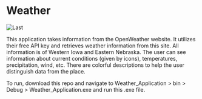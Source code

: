 # Weather
![Last](https://img.shields.io/github/last-commit/tzxb018/Weather?style=plastic)


This application takes information from the OpenWeather website. It utilizes their free API key and retrieves weather information from this site. All information is of Western Iowa and Eastern Nebraska. The user can see information about current conditions (given by icons), temperatures, precipitation, wind, etc. There are colorful descriptions to help the user distinguish data from the place.

To run, download this repo and navigate to Weather_Application > bin > Debug > Weather_Application.exe and run this .exe file. 
